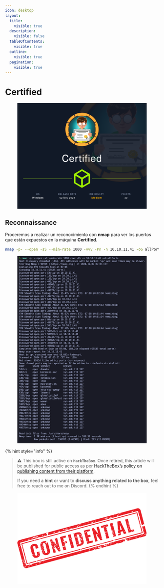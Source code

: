 ```yaml
---
icon: desktop
layout:
  title:
    visible: true
  description:
    visible: false
  tableOfContents:
    visible: true
  outline:
    visible: true
  pagination:
    visible: true
---
```


# Certified

<figure><img src="../../../.gitbook/assets/Certified.png" alt="" width="563"><figcaption></figcaption></figure>

## Reconnaissance

Proceremos a realizar un reconocimiento con **nmap** para ver los puertos que están expuestos en la máquina **Certified**.

```bash
nmap -p- --open -sS --min-rate 1000 -vvv -Pn -n 10.10.11.41 -oG allPortsbas
```

<figure><img src="../../../.gitbook/assets/2470_vmware_gTNIKB0MoB.png" alt="" width="434"><figcaption></figcaption></figure>

{% hint style="info" %}
> ⚠️ This box is still active on **`HackTheBox`**. Once retired, this article will be published for public access as per [HackTheBox’s policy on publishing content from their platform](https://help.hackthebox.com/en/articles/5188925-streaming-writeups-walkthrough-guidelines?).
>
> If you need a **hint** or want to **discuss anything related to the box**, feel free to reach out to me on Discord.
{% endhint %}

<figure><img src="../../../.gitbook/assets/confidential-rubber-stamp-free-png.png" alt="" width="428"><figcaption></figcaption></figure>
